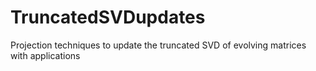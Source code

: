# TruncatedSVDupdates
Projection techniques to update the truncated SVD of evolving matrices with applications
